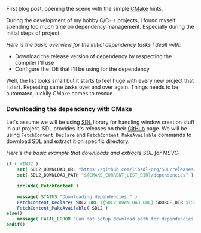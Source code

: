 First blog post, opening the scene with the simple [CMake](https://cmake.org/) hints.

During the development of my hobby C/C++ projects, I found myself spending too much time on dependency management. Especially during the initial steps of project.

_Here is the basic overview for the initial dependency tasks I dealt with:_
* Download the release version of dependency by respecting the compiler I'll use
* Configure the IDE that I'll be using for the dependency

Well, the list looks small but it starts to feel huge with every new project that I start. Repeating same tasks over and over again. Things needs to be automated, luckily CMake comes to rescue.

### Downloading the dependency with CMake
Let's assume we will be using [SDL](https://www.libsdl.org/) library for handling window creation stuff in our project.
SDL provides it's releases on their [GitHub](https://github.com/libsdl-org/SDL/releases) page. We will be using ``FetchContent_Declare`` and ``FetchContent_MakeAvailable`` commands to download SDL and extract it on specific directory.

_Here's the basic example that downloads and extracts SDL for MSVC:_
```cmake
if ( WIN32 )
    set( SDL2_DOWNLOAD_URL "https://github.com/libsdl-org/SDL/releases/download/release-2.28.1/SDL2-devel-2.28.1-VC.zip" )
    set( SDL2_DOWNLOAD_PATH "${CMAKE_CURRENT_LIST_DIR}/dependencies" )

    include( FetchContent )

    message( STATUS "Downloading dependencies." )
    FetchContent_Declare( SDL2 URL ${SDL2_DOWNLOAD_URL} SOURCE_DIR ${SDL2_DOWNLOAD_PATH}/SDL2 )
    FetchContent_MakeAvailable( SDL2 )
else()
    message( FATAL_ERROR "Can not setup download path for dependencies in current platform." )
endif()
```